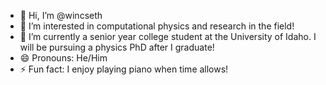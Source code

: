 - 👋 Hi, I’m @wincseth
- 👀 I’m interested in computational physics and research in the field!
- 🌱 I’m currently a senior year college student at the University of Idaho. I will be pursuing a physics PhD after I graduate!
- 😄 Pronouns: He/Him
- ⚡ Fun fact: I enjoy playing piano when time allows!

<!---
wincseth/wincseth is a ✨ special ✨ repository because its `README.md` (this file) appears on your GitHub profile.
You can click the Preview link to take a look at your changes.
--->
